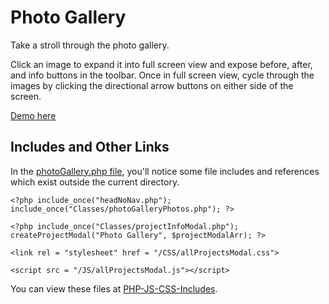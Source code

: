 # Photo Gallery

Take a stroll through the photo gallery.

Click an image to expand it into full screen view and expose before, after, and info buttons in the toolbar. Once in full screen view, cycle through the images by clicking the directional arrow buttons on either side of the screen.

[Demo here](https://darianvereen.com/HTML_PHP/projects/photoGallery/photoGallery.php)

## Includes and Other Links

In the [photoGallery.php file](https://github.com/dvereen1/PhotoGallery/blob/main/photoGallery.php), you'll notice some file includes and references which exist outside the current directory.

`<?php include_once("headNoNav.php"); 
       include_once("Classes/photoGalleryPhotos.php");
?>`

`<?php include_once("Classes/projectInfoModal.php");
       createProjectModal("Photo Gallery", $projectModalArr);
?>`

`<link rel = "stylesheet" href = "/CSS/allProjectsModal.css">`

`<script src = "/JS/allProjectsModal.js"></script>`

You can view these files at [PHP-JS-CSS-Includes](https://github.com/dvereen1/PHP-JS-CSS-Includes).